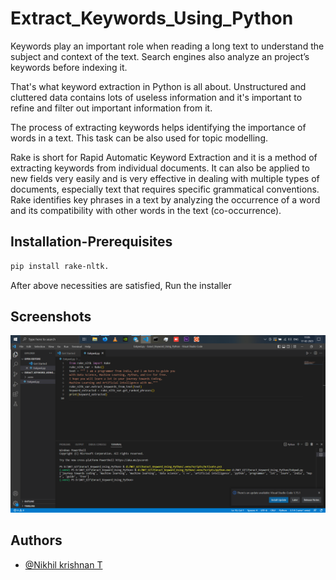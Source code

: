 # Extract_Keywords_Using_Python

Keywords play an important role when reading a long text to understand the subject and context of the text. Search engines also analyze an project’s keywords before indexing it. 

That's what keyword extraction in Python is all about. Unstructured and cluttered data contains lots of useless information and it's important to refine and filter out important information from it. 

The process of extracting keywords helps identifying the importance of words in a text. This task can be also used for topic modelling.

Rake is short for Rapid Automatic Keyword Extraction and it is a method of extracting keywords from individual documents. It can also be applied to new fields very easily and is very effective in dealing with multiple types of documents, especially text that requires specific grammatical conventions. Rake identifies key phrases in a text by analyzing the occurrence of a word and its compatibility with other words in the text (co-occurrence).


## Installation-Prerequisites

```bash 
pip install rake-nltk.
```

After above necessities are satisfied, Run the installer

## Screenshots

![App Screenshot](https://github.com/Nikhil-Krishnan-T/Exract_Keyword_Using_Python/blob/main/Result/Screenshot%202023-02-17%20110546.png)


## Authors

- [@Nikhil krishnan T](https://github.com/Nikhil-Krishnan-T)

